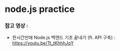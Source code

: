 # node.js practice

### 참고 영상 :

- 한시간만에 Node.js 백엔드 기초 끝내기 (ft. API 구축) : https://youtu.be/Tt_tKhhhJqY

